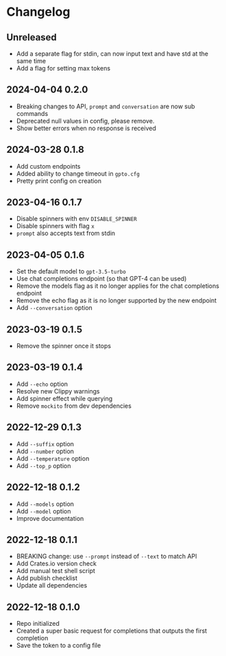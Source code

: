 # Changelog

## Unreleased

- Add a separate flag for stdin, can now input text and have std at the same time
- Add a flag for setting max tokens

## 2024-04-04 0.2.0

- Breaking changes to API, `prompt` and `conversation` are now sub commands
- Deprecated null values in config, please remove.
- Show better errors when no response is received

## 2024-03-28 0.1.8

- Add custom endpoints
- Added ability to change timeout in `gpto.cfg`
- Pretty print config on creation

## 2023-04-16 0.1.7

- Disable spinners with env `DISABLE_SPINNER`
- Disable spinners with flag `x`
- `prompt` also accepts text from stdin

## 2023-04-05 0.1.6

- Set the default model to `gpt-3.5-turbo`
- Use chat completions endpoint (so that GPT-4 can be used)
- Remove the models flag as it no longer applies for the chat completions endpoint
- Remove the echo flag as it is no longer supported by the new endpoint
- Add `--conversation` option

## 2023-03-19 0.1.5

- Remove the spinner once it stops

## 2023-03-19 0.1.4

- Add `--echo` option
- Resolve new Clippy warnings
- Add spinner effect while querying
- Remove `mockito` from dev dependencies

## 2022-12-29 0.1.3

- Add `--suffix` option
- Add `--number` option
- Add `--temperature` option
- Add `--top_p` option

## 2022-12-18 0.1.2

- Add `--models` option
- Add `--model` option
- Improve documentation

## 2022-12-18 0.1.1

- BREAKING change: use `--prompt` instead of `--text` to match API
- Add Crates.io version check
- Add manual test shell script
- Add publish checklist
- Update all dependencies

## 2022-12-18 0.1.0

- Repo initialized
- Created a super basic request for completions that outputs the first completion
- Save the token to a config file
